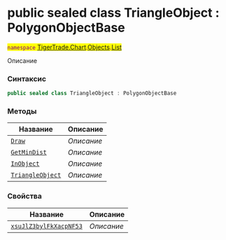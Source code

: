 
# public sealed class TriangleObject : PolygonObjectBase
<mark style="color:purple;">`namespace` [TigerTrade.Chart](../../../TigerTrade.Chart.md).[Objects](../../../TigerTrade.Chart/Objects.md).[List](../../../TigerTrade.Chart/Objects/List.md)



Описание

### Синтаксис
```csharp
public sealed class TriangleObject : PolygonObjectBase
```


### Методы
| Название | Описание |
| --- | --- |
| [`Draw`](./TriangleObject.cs/Методы/Draw.md) | *Описание* |
| [`GetMinDist`](./TriangleObject.cs/Методы/GetMinDist.md) | *Описание* |
| [`InObject`](./TriangleObject.cs/Методы/InObject.md) | *Описание* |
| [`TriangleObject`](./TriangleObject.cs/Методы/TriangleObject.md) | *Описание* |

### Свойства
| Название | Описание |
| --- | --- |
| [`xsuJlZ3bylFkXacpNF53`](./TriangleObject.cs/Свойства/xsuJlZ3bylFkXacpNF53.md) | *Описание* |



